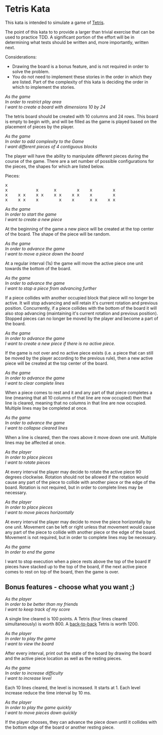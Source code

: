 # Tetris Kata #

This kata is intended to simulate a game of [Tetris](https://en.wikipedia.org/wiki/Tetris).

The point of this kata to to provide a larger than trivial exercise that can be used to practice TDD. A significant portion of the effort will be in determining what tests should be written and, more importantly, written next.

Considerations:
- Drawing the board is a bonus feature, and is not required in order to solve the problem.
- You do not need to implement these stories in the order in which they are listed.  Part of the complexity of this kata is deciding the order in which to implement the stories.

_As the game_<br>
_In order to restrict play area_<br>
_I want to create a board with dimensions 10 by 24_<br>

The tetris board should be created with 10 columns and 24 rows.  This board is empty to begin with, and will be filled as the game is played based on the placement of pieces by the player.

_As the game_<br>
_In order to add complexity to the Game_<br>
_I want different pieces of 4 contiguous blocks_<br>

The player will have the ability to manipulate different pieces during the course of the game.  There are a set number of possible configurations for the pieces, the shapes for which are listed below.

Pieces:
<pre>
x
x           x      x        x    x        x
x    x x    x x    x x    x x    x        x
x    x x    x        x    x      x x    x x</pre>

_As the game_<br>
_In order to start the game_<br>
_I want to create a new piece_<br>

At the beginning of the game a new piece will be created at the top center of the board.  The shape of the piece will be random.

_As the game_<br>
_In order to advance the game_<br>
_I want to move a piece down the board_<br>

At a regular interval (1s) the game will move the active piece one unit towards the bottom of the board.

_As the game_<br>
_In order to advance the game_<br>
_I want to stop a piece from advancing further_<br>

If a piece collides with another occupied block that piece will no longer be active. It will stop advancing and will retain it's current rotation and previous position.  Concurrently, if a piece collides with the bottom of the board it will also stop advancing (maintaining it's current rotation and previous position). Stopped pieces can no longer be moved by the player and become a part of the board.

_As the game_<br>
_In order to advance the game_<br>
_I want to create a new piece if there is no active piece._<br>

If the game is not over and no active piece exists (i.e. a piece that can still be moved by the player according to the previous rule), then a new active piece will be created at the top center of the board.

_As the game_<br>
_In order to advance the game_<br>
_I want to clear complete lines_<br>

When a piece comes to rest and it and any part of that piece completes a line (meaning that all 10 columns of that line are now occupied) then that line is cleared, meaning that no columns in that line are now occupied. Multiple lines may be completed at once.

_As the game_<br>
_In order to advance the game_<br>
_I want to collapse cleared lines_<br>

When a line is cleared, then the rows above it move down one unit.  Multiple lines may be affected at once.

_As the player_<br>
_In order to place pieces_<br>
_I want to rotate pieces_<br>

At every interval the player may decide to rotate the active piece 90 degrees clockwise. Rotation should not be allowed if the rotation would cause any part of the piece to collide with another piece or the edge of the board. Rotation is not required, but in order to complete lines may be necessary.

_As the player_<br>
_In order to place pieces_<br>
_I want to move pieces horizontally_<br>

At every interval the player may decide to move the piece horizontally by one unit. Movement can be left or right unless that movement would cause any part of the piece to collide with another piece or the edge of the board. Movement is not required, but in order to complete lines may be necessary.

_As the game_<br>
_In order to end the game_<br>

I want to stop execution when a piece rests above the top of the board</pre>
If pieces have stacked up to the top of the board, if the next active piece comes to rest on top of the board, then the game is over.

## Bonus features - choose what you want ;) ##
     
_As the player_<br>
_In order to be better than my friends_<br>
_I want to keep track of my score_<br>

A single line cleared is 100 points. A Tetris (four lines cleared simultaneously) is worth 800. A [back-to-back](https://harddrop.com/wiki/Back-to-Back) Tetris is worth 1200.

_As the player_<br>
_In order to play the game_<br>
_I want to view the board_<br>

After every interval, print out the state of the board by drawing the board and the active piece location as well as the resting pieces.

_As the game_<br>
_In order to increase difficulty_<br>
_I want to increase level_<br>

Each 10 lines cleared, the level is increased. It starts at 1. Each level increase reduce the time interval by 10 ms. 

_As the player_<br>
_In order to play the game quickly_<br>
_I want to move pieces down quickly_<br>

If the player chooses, they can advance the piece down until it collides with the bottom edge of the board or another resting piece.
